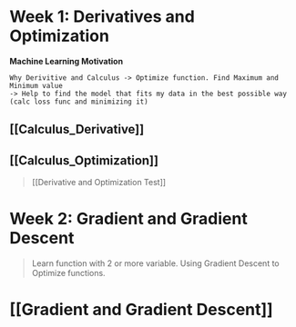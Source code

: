 # Week 1: Derivatives and Optimization
**Machine Learning Motivation**
```ad-faq
Why Derivitive and Calculus -> Optimize function. Find Maximum and Minimum value
-> Help to find the model that fits my data in the best possible way (calc loss func and minimizing it)
```
## [[Calculus_Derivative]]
## [[Calculus_Optimization]]
> [[Derivative and Optimization Test]]


# Week 2: Gradient and Gradient Descent
> Learn function with 2 or more variable. 
> Using Gradient Descent to Optimize functions.
# [[Gradient and Gradient Descent]]

